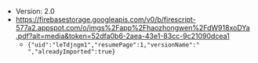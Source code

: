 - Version: 2.0
- https://firebasestorage.googleapis.com/v0/b/firescript-577a2.appspot.com/o/imgs%2Fapp%2Fhaozhongwen%2FdW918xoDYa.pdf?alt=media&token=52dfa0b6-2aea-43e1-83cc-9c21090dcea1
    - `{"uid":"leTdjngm1","resumePage":1,"versionName":" ","alreadyImported":true}`
